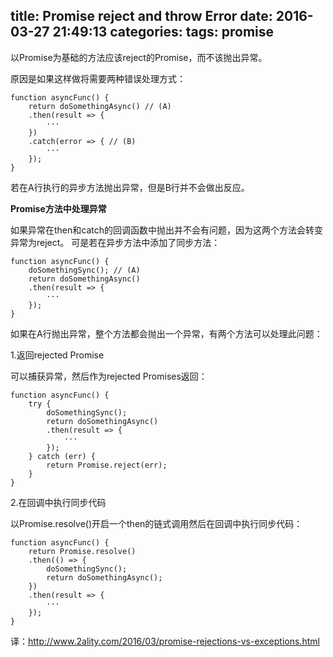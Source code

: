 title: Promise reject and throw Error
date: 2016-03-27 21:49:13
categories:
tags: promise
---
以Promise为基础的方法应该reject的Promise，而不该抛出异常。

原因是如果这样做将需要两种错误处理方式：

```
function asyncFunc() {
    return doSomethingAsync() // (A)
    .then(result => {
        ···
    })
    .catch(error => { // (B)
        ···
    });
}
```
若在A行执行的异步方法抛出异常，但是B行并不会做出反应。

__Promise方法中处理异常__

如果异常在then和catch的回调函数中抛出并不会有问题，因为这两个方法会转变异常为reject。
可是若在异步方法中添加了同步方法：

```
function asyncFunc() {
    doSomethingSync(); // (A)
    return doSomethingAsync()
    .then(result => {
        ···
    });
}
```
如果在A行抛出异常，整个方法都会抛出一个异常，有两个方法可以处理此问题：

1.返回rejected Promise

可以捕获异常，然后作为rejected Promises返回：

```
function asyncFunc() {
    try {
        doSomethingSync();
        return doSomethingAsync()
        .then(result => {
            ···
        });
    } catch (err) {
        return Promise.reject(err);
    }
}
```

2.在回调中执行同步代码

以Promise.resolve()开启一个then的链式调用然后在回调中执行同步代码：

```
function asyncFunc() {
    return Promise.resolve()
    .then(() => {
        doSomethingSync();
        return doSomethingAsync();
    })
    .then(result => {
        ···
    });
}
```
译：http://www.2ality.com/2016/03/promise-rejections-vs-exceptions.html